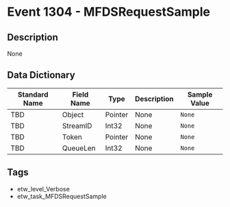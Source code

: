 # Event 1304 - MFDSRequestSample

## Description
None

## Data Dictionary
|Standard Name|Field Name|Type|Description|Sample Value|
|---|---|---|---|---|
|TBD|Object|Pointer|None|`None`|
|TBD|StreamID|Int32|None|`None`|
|TBD|Token|Pointer|None|`None`|
|TBD|QueueLen|Int32|None|`None`|

## Tags
* etw_level_Verbose
* etw_task_MFDSRequestSample